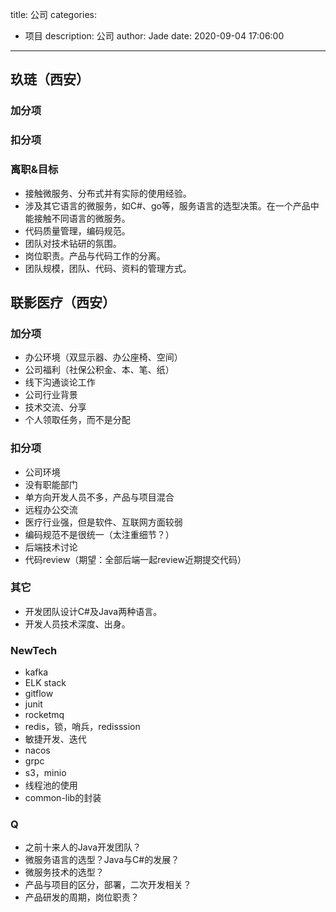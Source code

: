 title: 公司
categories:
  - 项目
description: 公司
author: Jade
date: 2020-09-04 17:06:00
---

## 玖琏（西安）
### 加分项
### 扣分项

### 离职&目标
- 接触微服务、分布式并有实际的使用经验。
- 涉及其它语言的微服务，如C#、go等，服务语言的选型决策。在一个产品中能接触不同语言的微服务。
- 代码质量管理，编码规范。
- 团队对技术钻研的氛围。
- 岗位职责。产品与代码工作的分离。
- 团队规模，团队、代码、资料的管理方式。

## 联影医疗（西安）
### 加分项
- 办公环境（双显示器、办公座椅、空间）
- 公司福利（社保公积金、本、笔、纸）
- 线下沟通谈论工作
- 公司行业背景
- 技术交流、分享
- 个人领取任务，而不是分配

### 扣分项
- 公司环境
- 没有职能部门
- 单方向开发人员不多，产品与项目混合
- 远程办公交流
- 医疗行业强，但是软件、互联网方面较弱
- 编码规范不是很统一（太注重细节？）
- 后端技术讨论
- 代码review（期望：全部后端一起review近期提交代码）

### 其它
- 开发团队设计C#及Java两种语言。
- 开发人员技术深度、出身。

### NewTech
- kafka
- ELK stack
- gitflow
- junit
- rocketmq
- redis，锁，哨兵，redisssion
- 敏捷开发、迭代
- nacos
- grpc
- s3，minio
- 线程池的使用
- common-lib的封装

### Q
- 之前十来人的Java开发团队？
- 微服务语言的选型？Java与C#的发展？
- 微服务技术的选型？
- 产品与项目的区分，部署，二次开发相关？
- 产品研发的周期，岗位职责？
